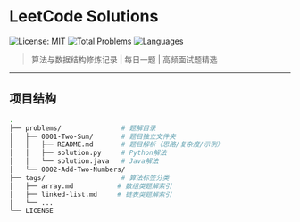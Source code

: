 # LeetCode Solutions 

[![License: MIT](https://img.shields.io/badge/License-MIT-green.svg)](https://opensource.org/licenses/MIT)
[![Total Problems](https://img.shields.io/badge/Total%20Solved-22-blue)](https://github.com/imReese/leetcode-solutions)
[![Languages](https://img.shields.io/badge/Languages-Python%20%7C%20Java%20%7C%20C++-orange)]()

> 算法与数据结构修炼记录 | 每日一题 | 高频面试题精选

---

## 项目结构
```bash
.
├── problems/               # 题解目录
│   ├── 0001-Two-Sum/       # 题目独立文件夹
│   │   ├── README.md       # 题目解析（思路/复杂度/示例）
│   │   ├── solution.py     # Python解法
│   │   └── solution.java   # Java解法
│   └── 0002-Add-Two-Numbers/
├── tags/                   # 算法标签分类
│   ├── array.md           # 数组类题解索引
│   ├── linked-list.md     # 链表类题解索引
│   └── ...
└── LICENSE